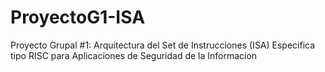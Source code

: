 # ProyectoG1-ISA
Proyecto Grupal #1: Arquitectura del Set de Instrucciones (ISA) Especifica tipo RISC para Aplicaciones de Seguridad de la Informacion

